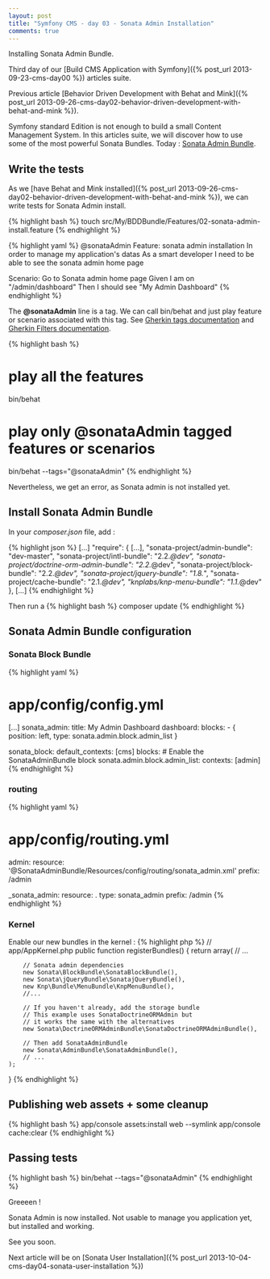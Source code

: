 ```yaml
---
layout: post
title: "Symfony CMS - day 03 - Sonata Admin Installation"
comments: true
---
```


Installing Sonata Admin Bundle.

Third day of our [Build CMS Application with Symfony]({% post_url 2013-09-23-cms-day00 %}) articles suite.

Previous article [Behavior Driven Development with Behat and Mink]({% post_url 2013-09-26-cms-day02-behavior-driven-development-with-behat-and-mink %}).

Symfony standard Edition is not enough to build a small Content Management System. In this articles suite, we will discover how to use some of the most powerful Sonata Bundles. Today : [Sonata Admin Bundle](http://sonata-project.org/bundles/admin/master/doc/index.html).

## Write the tests

As we [have Behat and Mink installed]({% post_url 2013-09-26-cms-day02-behavior-driven-development-with-behat-and-mink %}), we can write tests for Sonata Admin install.

{% highlight bash %}
touch src/My/BDDBundle/Features/02-sonata-admin-install.feature
{% endhighlight %}

{% highlight yaml %}
@sonataAdmin
Feature: sonata admin installation
  In order to manage my application's datas
  As a smart developer
  I need to be able to see the sonata admin home page

  Scenario: Go to Sonata admin home  page
    Given I am on "/admin/dashboard"
    Then I should see "My Admin Dashboard"
{% endhighlight %}

The **@sonataAdmin** line is a tag. We can call bin/behat and just play feature or scenario associated with this tag. See [Gherkin tags documentation](http://docs.behat.org/guides/1.gherkin.html#tags) and [Gherkin Filters documentation](http://docs.behat.org/guides/6.cli.html#gherkin-filters).

{% highlight bash %}
# play all the features
bin/behat

# play only @sonataAdmin tagged features or scenarios
bin/behat --tags="@sonataAdmin"
{% endhighlight %}

Nevertheless, we get an error, as Sonata admin is not installed yet.

## Install Sonata Admin Bundle

In your *composer.json* file, add :

{% highlight json %}
[...]
    "require": {
        [...],
        "sonata-project/admin-bundle": "dev-master",
        "sonata-project/intl-bundle": "2.2.*@dev",
        "sonata-project/doctrine-orm-admin-bundle": "2.2.*@dev",
        "sonata-project/block-bundle": "2.2.*@dev",
        "sonata-project/jquery-bundle": "1.8.*",
        "sonata-project/cache-bundle": "2.1.*@dev",
        "knplabs/knp-menu-bundle": "1.1.*@dev"
    },
[...]
{% endhighlight %}

Then run a
{% highlight bash %}
composer update
{% endhighlight %}

## Sonata Admin Bundle configuration

### Sonata Block Bundle

{% highlight yaml %}
# app/config/config.yml
[...]
sonata_admin:
    title:      My Admin Dashboard
    dashboard:
        blocks:
            - { position: left, type: sonata.admin.block.admin_list }

sonata_block:
    default_contexts: [cms]
    blocks:
        # Enable the SonataAdminBundle block
        sonata.admin.block.admin_list:
            contexts:   [admin]
{% endhighlight %}

### routing

{% highlight yaml %}
# app/config/routing.yml
admin:
    resource: '@SonataAdminBundle/Resources/config/routing/sonata_admin.xml'
    prefix: /admin

_sonata_admin:
    resource: .
    type: sonata_admin
    prefix: /admin
{% endhighlight %}

### Kernel

Enable our new bundles in the kernel :
{% highlight php %}
// app/AppKernel.php
public function registerBundles()
{
    return array(
        // ...

        // Sonata admin dependencies
        new Sonata\BlockBundle\SonataBlockBundle(),
        new Sonata\jQueryBundle\SonatajQueryBundle(),
        new Knp\Bundle\MenuBundle\KnpMenuBundle(),
        //...

        // If you haven't already, add the storage bundle
        // This example uses SonataDoctrineORMAdmin but
        // it works the same with the alternatives
        new Sonata\DoctrineORMAdminBundle\SonataDoctrineORMAdminBundle(),

        // Then add SonataAdminBundle
        new Sonata\AdminBundle\SonataAdminBundle(),
        // ...
    );
}
{% endhighlight %}

## Publishing web assets + some cleanup

{% highlight bash %}
app/console assets:install web --symlink
app/console cache:clear
{% endhighlight %}

## Passing tests

{% highlight bash %}
bin/behat --tags="@sonataAdmin"
{% endhighlight %}

Greeeen !

Sonata Admin is now installed. Not usable to manage you application yet, but installed and working.

See you soon.

Next article will be on [Sonata User Installation]({% post_url 2013-10-04-cms-day04-sonata-user-installation %})